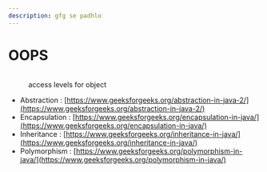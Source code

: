 ```yaml
---
description: gfg se padhlo
---
```


# OOPS

<figure><img src="../../gitbook/assets/Untitled (1) (2) (1) (1) (1).png" alt=""><figcaption><p>access levels for object</p></figcaption></figure>

* Abstraction : [https://www.geeksforgeeks.org/abstraction-in-java-2/](https://www.geeksforgeeks.org/abstraction-in-java-2/)
* Encapsulation : [https://www.geeksforgeeks.org/encapsulation-in-java/](https://www.geeksforgeeks.org/encapsulation-in-java/)
* Inheritance : [https://www.geeksforgeeks.org/inheritance-in-java/](https://www.geeksforgeeks.org/inheritance-in-java/)
* Polymorphism : [https://www.geeksforgeeks.org/polymorphism-in-java/](https://www.geeksforgeeks.org/polymorphism-in-java/)

